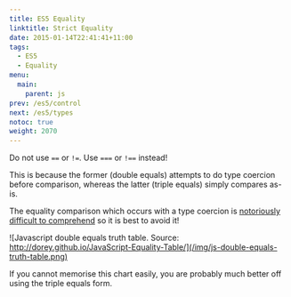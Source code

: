 ```yaml
---
title: ES5 Equality
linktitle: Strict Equality
date: 2015-01-14T22:41:41+11:00
tags:
  - ES5
  - Equality
menu:
  main:
    parent: js
prev: /es5/control
next: /es5/types
notoc: true
weight: 2070
---
```


Do not use `==` or `!=`. Use `===` or `!==` instead!

This is because the former (double equals) attempts to do type coercion before comparison,
whereas the latter (triple equals) simply compares as-is.

The equality comparison which occurs with a type coercion is
[notoriously difficult to comprehend](http://dorey.github.io/JavaScript-Equality-Table/)
so it is best to avoid it!

![Javascript double equals truth table. Source: http://dorey.github.io/JavaScript-Equality-Table/](/img/js-double-equals-truth-table.png)

If you cannot memorise this chart easily,
you are probably much better off using the triple equals form.
